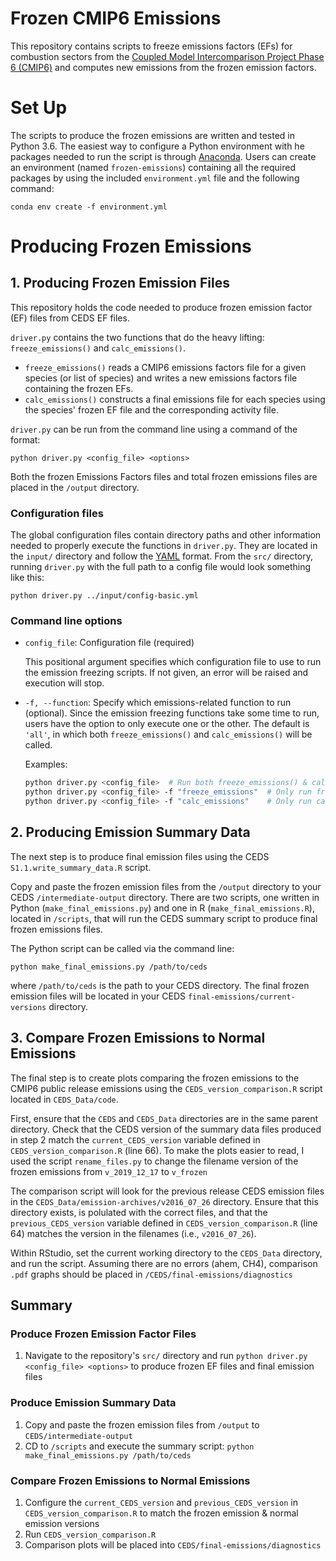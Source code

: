 # Frozen CMIP6 Emissions
This repository contains scripts to freeze emissions factors (EFs) for combustion sectors from the [Coupled Model Intercomparison Project Phase 6 (CMIP6)](https://www.wcrp-climate.org/wgcm-cmip/wgcm-cmip6) and computes new emissions from the frozen emission factors. 

# Set Up
The scripts to produce the frozen emissions are written and tested in Python 3.6. The easiest way to configure a Python environment with he packages needed to run the script is through [Anaconda](https://anaconda.org/anaconda/conda). Users can create an environment (named `frozen-emissions`) containing all the required packages by using the included `environment.yml` file and the following command:
```
conda env create -f environment.yml
```
# Producing Frozen Emissions
## 1. Producing Frozen Emission Files
This repository holds the code needed to produce frozen emission factor (EF) files from CEDS EF files.

`driver.py` contains the two functions that do the heavy lifting: `freeze_emissions()` and `calc_emissions()`. 
* `freeze_emissions()` reads a CMIP6 emissions factors file for a given species (or list of species) and writes a new emissions factors file containing the frozen EFs. 
* `calc_emissions()` constructs a final emissions file for each species using the species' frozen EF file and the corresponding activity file.

`driver.py` can be run from the command line using a command of the format:
```
python driver.py <config_file> <options>
```

Both the frozen Emissions Factors files and total frozen emissions files are placed in the `/output` directory. 

### Configuration files
The global configuration files contain directory paths and other information needed to properly execute the functions in `driver.py`. They are located in the `input/` directory and follow the [YAML](https://yaml.org/) format. From the `src/` directory, running `driver.py` with the full path to a config file would look something like this:
```
python driver.py ../input/config-basic.yml
```

### Command line options
* `config_file`: Configuration file (required)
  
  This positional argument specifies which configuration file to use to run the emission freezing scripts. If not given, an error will be raised and execution will stop. 
  
* `-f, --function`: Specify which emissions-related function to run (optional). Since the emission freezing functions take some time to run, users have the option to only execute one or the other. The default is `'all'`, in which both `freeze_emissions()` and `calc_emissions()` will be called.
  
  Examples:
  ```sh
  python driver.py <config_file>  # Run both freeze_emissions() & calc_emissions()
  python driver.py <config_file> -f "freeze_emissions"  # Only run freeze_emissions()
  python driver.py <config_file> -f "calc_emissions"    # Only run calc_emissions()
  ```


## 2. Producing Emission Summary Data
The next step is to produce final emission files using the CEDS `S1.1.write_summary_data.R` script. 

Copy and paste the frozen emission files from the `/output` directory to your CEDS `/intermediate-output` directory. There are two scripts, one written in Python (`make_final_emissions.py`) and one in R (`make_final_emissions.R`), located in `/scripts`, that will run the CEDS summary script to produce final frozen emissions files. 

The Python script can be called via the command line:
```
python make_final_emissions.py /path/to/ceds
```
where `/path/to/ceds` is the path to your CEDS directory. The final frozen emission files will be located in your CEDS `final-emissions/current-versions` directory.

## 3. Compare Frozen Emissions to Normal Emissions
The final step is to create plots comparing the frozen emissions to the CMIP6 public release emissions using the `CEDS_version_comparison.R` script located in `CEDS_Data/code`. 

First, ensure that the `CEDS` and `CEDS_Data` directories are in the same parent directory. Check that the CEDS version of the summary data files produced in step 2 match the `current_CEDS_version` variable defined in `CEDS_version_comparison.R` (line 66). To make the plots easier to read, I used the script `rename_files.py` to change the filename version of the frozen emissions from `v_2019_12_17` to `v_frozen`

The comparison script will look for the previous release CEDS emission files in the `CEDS_Data/emission-archives/v2016_07_26` directory. Ensure that this directory exists, is polulated with the correct files, and that the `previous_CEDS_version` variable defined in `CEDS_version_comparison.R` (line 64) matches the version in the filenames (i.e., `v2016_07_26`). 

Within RStudio, set the current working directory to the `CEDS_Data` directory, and run the script. Assuming there are no errors (ahem, CH4), comparison `.pdf` graphs should be placed in `/CEDS/final-emissions/diagnostics`

## Summary
### Produce Frozen Emission Factor Files
  1. Navigate to the repository's `src/` directory and run `python driver.py <config_file> <options>` to produce frozen EF files and final emission files
### Produce Emission Summary Data
  1. Copy and paste the frozen emission files from `/output` to `CEDS/intermediate-output` 
  2. CD to `/scripts` and execute the summary script: `python make_final_emissions.py /path/to/ceds`
### Compare Frozen Emissions to Normal Emissions
  1. Configure the `current_CEDS_version` and `previous_CEDS_version` in `CEDS_version_comparison.R` to match the frozen emission & normal emission versions
  2. Run `CEDS_version_comparison.R`
  3. Comparison plots will be placed into `CEDS/final-emissions/diagnostics`
